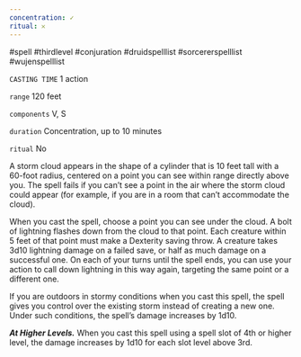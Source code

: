 ```yaml
---
concentration: ✓
ritual: 𐄂
---
```

#spell #thirdlevel #conjuration #druidspelllist #sorcererspelllist #wujenspelllist

`CASTING TIME`
1 action

`range`
120 feet

`components`
V, S

`duration`
Concentration, up to 10 minutes

`ritual`
No

A storm cloud appears in the shape of a cylinder that is 10 feet tall with a 60-foot radius, centered on a point you can see within range directly above you. The spell fails if you can’t see a point in the air where the storm cloud could appear (for example, if you are in a room that can’t accommodate the cloud).

When you cast the spell, choose a point you can see under the cloud. A bolt of lightning flashes down from the cloud to that point. Each creature within 5 feet of that point must make a Dexterity saving throw. A creature takes 3d10 lightning damage on a failed save, or half as much damage on a successful one. On each of your turns until the spell ends, you can use your action to call down lightning in this way again, targeting the same point or a different one.

If you are outdoors in stormy conditions when you cast this spell, the spell gives you control over the existing storm instead of creating a new one. Under such conditions, the spell’s damage increases by 1d10.

**_At Higher Levels._** When you cast this spell using a spell slot of 4th or higher level, the damage increases by 1d10 for each slot level above 3rd.